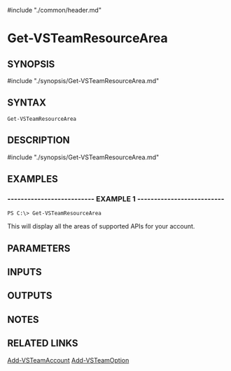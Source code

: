#include "./common/header.md"

# Get-VSTeamResourceArea

## SYNOPSIS
#include "./synopsis/Get-VSTeamResourceArea.md"

## SYNTAX

```
Get-VSTeamResourceArea
```

## DESCRIPTION
#include "./synopsis/Get-VSTeamResourceArea.md"

## EXAMPLES

### -------------------------- EXAMPLE 1 --------------------------
```
PS C:\> Get-VSTeamResourceArea
```

This will display all the areas of supported APIs for your account.

## PARAMETERS

## INPUTS

## OUTPUTS

## NOTES

## RELATED LINKS

[Add-VSTeamAccount](Add-VSTeamAccount.md)
[Add-VSTeamOption](Add-VSTeamOption.md)